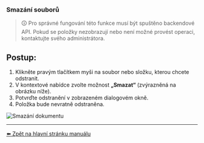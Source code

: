 ### Smazání souborů

> 🛈 Pro správné fungování této funkce musí být spuštěno backendové API. Pokud se položky nezobrazují nebo není možné provést operaci, kontaktujte svého administrátora.

## Postup:

1. Klikněte pravým tlačítkem myši na soubor nebo složku, kterou chcete odstranit.
2. V kontextové nabídce zvolte možnost **„Smazat“** (zvýrazněná na obrázku níže).
3. Potvrďte odstranění v zobrazeném dialogovém okně.
4. Položka bude nevratně odstraněna.

![Smazání dokumentu](https://github.com/user-attachments/assets/64c7cc31-46d4-4d7d-b2e3-fb92a2b93d9f)

---

[⬅️ Zpět na hlavní stránku manuálu](../README.md)
